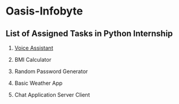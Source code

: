 # Oasis-Infobyte
 
## List of Assigned Tasks in Python Internship
1. [Voice Assistant](https://github.com/kashishalikhan/Oasis-Infobyte/tree/main/Osais%20Infobyte/Voice%20Assistant)

2. BMI Calculator

3. Random Password Generator

4. Basic Weather App

5. Chat Application
    Server
    Client
